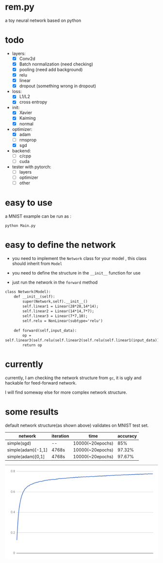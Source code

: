 # rem.py

a toy neural network based on python

# todo

* layers:
    - [x] Conv2d
    - [x] Batch normalization (need checking)
    - [x] pooling (need add background)
    - [x] relu
    - [x] linear
    - [x] dropout (something wrong in dropout)
    
* loss:
    - [x] L1/L2
    - [x] cross entropy
* init:
    - [x] Xavier
    - [x] Kaiming
    - [x] normal
     
* optimizer:
    - [x] adam
    - [ ] rmsprop
    - [x] sgd
    
* backend:
    - [ ] c/cpp
    - [ ] cuda
    
* tester with pytorch:
    - [ ] layers
    - [ ] optimizer
    - [ ] other

# easy to use

a MNIST example can be run as :

```
python Main.py
```

# easy to define the network

* you need to implement the `Network` class for your model , this class should inherit from `Model`

* you need to define the structure in the `__init__` function for use

* just run the network in the `forward` method


```
class Network(Model):
    def __init__(self):
        super(Network,self).__init__()
        self.linear1 = Linear(28*28,14*14);
        self.linear2 = Linear(14*14,7*7);
        self.linear3 = Linear(7*7,10);
        self.relu = NonLinear(subtype='relu')
        
    def forward(self,input_data):
        op = self.linear3(self.relu(self.linear2(self.relu(self.linear1(input_data)))))
        return op

```

# currently

currently, I am checking the network structure from `gc`, it is ugly and hackable for feed-forward network.

I will find someway else for more complex network structure.


# some results

default network structure(as shown above) validates on MNIST test set.

|network| iteration | time | accuracy|
|---|----|----| --- |
| simple(sgd) | -- | 10000(~20epochs) | 85%|
| simple(adam)[-1,1] | 4768s |10000(~20epochs) |  97.32% |
| simple(adam)[0,1] | 4768s |10000(~20epochs) | 97.67% |

![accuracy](https://github.com/vinthony/rem.py/blob/master/assets/default.png)
